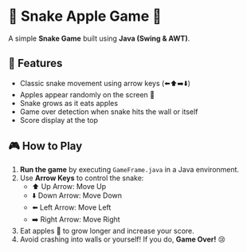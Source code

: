 # 🐍 Snake Apple Game 🍎

A simple **Snake Game** built using **Java (Swing & AWT)**.

## 📌 Features
- Classic snake movement using arrow keys (⬅️⬆️➡️⬇️)
- Apples appear randomly on the screen 🍏
- Snake grows as it eats apples
- Game over detection when snake hits the wall or itself
- Score display at the top

## 🎮 How to Play
1. **Run the game** by executing `GameFrame.java` in a Java environment.
2. Use **Arrow Keys** to control the snake:
   - ⬆️ Up Arrow: Move Up
   - ⬇️ Down Arrow: Move Down
   - ⬅️ Left Arrow: Move Left
   - ➡️ Right Arrow: Move Right
3. Eat apples 🍎 to grow longer and increase your score.
4. Avoid crashing into walls or yourself! If you do, **Game Over!** 😢
